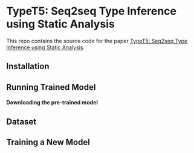 # TypeT5: Seq2seq Type Inference using Static Analysis

This repo contains the source code for the paper [TypeT5: Seq2seq Type Inference using Static Analysis](TODO).

## Installation

## Running Trained Model
#### Downloading the pre-trained model

## Dataset

## Training a New Model
